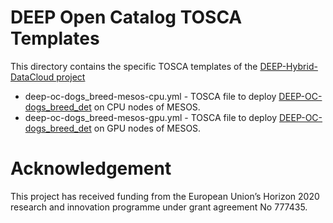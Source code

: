 # DEEP Open Catalog TOSCA Templates

This directory contains the specific TOSCA templates of the
[DEEP-Hybrid-DataCloud project](https://deep-hybrid-datacloud.eu/)


 *  deep-oc-dogs_breed-mesos-cpu.yml   - TOSCA file to deploy [DEEP-OC-dogs_breed_det](https://github.com/indigo-dc/DEEP-OC-dogs_breed_det) on CPU nodes of MESOS.
 *  deep-oc-dogs_breed-mesos-gpu.yml   - TOSCA file to deploy [DEEP-OC-dogs_breed_det](https://github.com/indigo-dc/DEEP-OC-dogs_breed_det) on GPU nodes of MESOS.


# Acknowledgement

This project has received funding from the European Union’s Horizon 2020
research and innovation programme under grant agreement No 777435.

